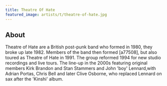 ```yaml
---
title: Theatre Of Hate
featured_image: artists/t/theatre-of-hate.jpg
---
```

## About

Theatre of Hate are a British post-punk band who formed in 1980, they broke up late 1982. Members of the band then formed [a77508], but also toured as Theatre of Hate in 1991. The group reformed 1994 for new studio recordings and live tours. The line-up in the 2000s featuring original members Kirk Brandon and Stan Stammers and John 'boy' Lennard,with Adrian Portas, Chris Bell and later Clive Osborne, who replaced Lennard on sax after the 'Kinshi' album.
